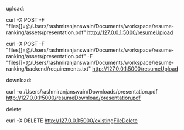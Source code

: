 upload:

curl -X POST -F "files[]=@/Users/rashmiranjanswain/Documents/workspace/resume-ranking/assets/presentation.pdf" http://127.0.0.1:5000/resumeUpload

curl -X POST -F "files[]=@/Users/rashmiranjanswain/Documents/workspace/resume-ranking/assets/presentation.pdf" -F "files[]=@/Users/rashmiranjanswain/Documents/workspace/resume-ranking/backend/requirements.txt" http://127.0.0.1:5000/resumeUpload


download:

curl -o /Users/rashmiranjanswain/Downloads/presentation.pdf http://127.0.0.1:5000/resumeDownload/presentation.pdf

delete:

curl -X DELETE http://127.0.0.1:5000/existingFileDelete